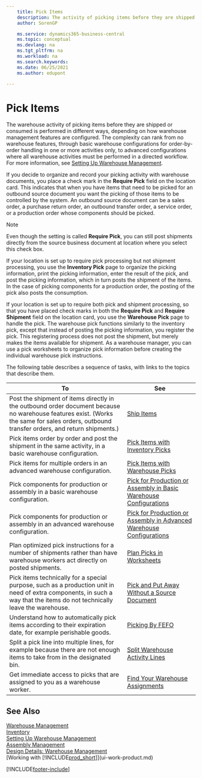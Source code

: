 ```yaml
---
    title: Pick Items
    description: The activity of picking items before they are shipped or consumed is performed in different ways, depending on how warehouse management features are configured.
    author: SorenGP

    ms.service: dynamics365-business-central
    ms.topic: conceptual
    ms.devlang: na
    ms.tgt_pltfrm: na
    ms.workload: na
    ms.search.keywords:
    ms.date: 06/25/2021
    ms.author: edupont

---
```

# Pick Items

The warehouse activity of picking items before they are shipped or consumed is performed in different ways, depending on how warehouse management features are configured. The complexity can rank from no warehouse features, through basic warehouse configurations for order-by-order handling in one or more activities only, to advanced configurations where all warehouse activities must be performed in a directed workflow. For more information, see [Setting Up Warehouse Management](warehouse-setup-warehouse.md).

If you decide to organize and record your picking activity with warehouse documents, you place a check mark in the **Require Pick** field on the location card. This indicates that when you have items that need to be picked for an outbound source document you want the picking of those items to be controlled by the system. An outbound source document can be a sales order, a purchase return order, an outbound transfer order, a service order, or a production order whose components should be picked.

> [!NOTE]
> Even though the setting is called **Require Pick**, you can still post shipments directly from the source business document at location where you select this check box.

If your location is set up to require pick processing but not shipment processing, you use the **Inventory Pick** page to organize the picking information, print the picking information, enter the result of the pick, and post the picking information, which in turn posts the shipment of the items. In the case of picking components for a production order, the posting of the pick also posts the consumption.

If your location is set up to require both pick and shipment processing, so that you have placed check marks in both the **Require Pick** and **Require Shipment** field on the location card, you use the **Warehouse Pick** page to handle the pick. The warehouse pick functions similarly to the inventory pick, except that instead of posting the picking information, you register the pick. This registering process does not post the shipment, but merely makes the items available for shipment. As a warehouse manager, you can use a pick worksheets to organize pick information before creating the individual warehouse pick instructions.

The following table describes a sequence of tasks, with links to the topics that describe them.   

|**To**|**See**|
|------------|-------------|  
|Post the shipment of items directly in the outbound order document because no warehouse features exist. (Works the same for sales orders, outbound transfer orders, and return shipments.)|[Ship Items](warehouse-how-ship-items.md)|  
|Pick items order by order and post the shipment in the same activity, in a basic warehouse configuration.|[Pick Items with Inventory Picks](warehouse-how-to-pick-items-with-inventory-picks.md)|
|Pick items for multiple orders in an advanced warehouse configuration.|[Pick Items with Warehouse Picks](warehouse-how-to-pick-items-for-warehouse-shipment.md)|  
|Pick components for production or assembly in a basic warehouse configuration.|[Pick for Production or Assembly in Basic Warehouse Configurations](warehouse-how-to-pick-for-production.md)|
|Pick components for production or assembly in an advanced warehouse configuration.|[Pick for Production or Assembly in Advanced Warehouse Configurations](warehouse-how-to-pick-for-internal-operations-in-advanced-warehousing.md)|  
|Plan optimized pick instructions for a number of shipments rather than have warehouse workers act directly on posted shipments.|[Plan Picks in Worksheets](warehouse-how-to-plan-picks-in-worksheets.md)|  
|Pick items technically for a special purpose, such as a production unit in need of extra components, in such a way that the items do not technically leave the warehouse.|[Pick and Put Away Without a Source Document](warehouse-how-to-create-put-aways-from-internal-put-aways.md)|
|Understand how to automatically pick items according to their expiration date, for example perishable goods.|[Picking By FEFO](warehouse-picking-by-fefo.md)|
|Split a pick line into multiple lines, for example because there are not enough items to take from in the designated bin.|[Split Warehouse Activity Lines](warehouse-how-to-split-warehouse-activity-lines.md)|
|Get immediate access to picks that are assigned to you as a warehouse worker.|[Find Your Warehouse Assignments](warehouse-how-to-find-your-warehouse-assignments.md)|  

## See Also  
[Warehouse Management](warehouse-manage-warehouse.md)  
[Inventory](inventory-manage-inventory.md)  
[Setting Up Warehouse Management](warehouse-setup-warehouse.md)     
[Assembly Management](assembly-assemble-items.md)    
[Design Details: Warehouse Management](design-details-warehouse-management.md)  
[Working with [!INCLUDE[prod_short](includes/prod_short.md)]](ui-work-product.md)


[!INCLUDE[footer-include](includes/footer-banner.md)]